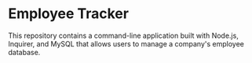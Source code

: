 # Employee Tracker
 This repository contains a command-line application built with Node.js, Inquirer, and MySQL that allows users to manage a company's employee database.
